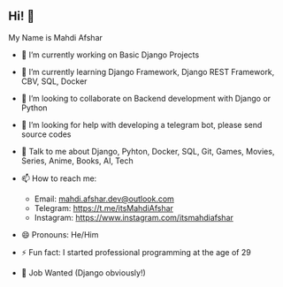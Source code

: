 ## Hi! 👋
My Name is Mahdi Afshar

<!--
**mahdi921/mahdi921** is a ✨ _special_ ✨ repository because its `README.md` (this file) appears on your GitHub profile.

Here are some ideas to get you started:
-->
- 🔭 I’m currently working on Basic Django Projects
- 🌱 I’m currently learning Django Framework, Django REST Framework, CBV, SQL, Docker
- 👯 I’m looking to collaborate on Backend development with Django or Python
- 🤔 I’m looking for help with developing a telegram bot, please send source codes
- 💬 Talk to me about Django, Pyhton, Docker, SQL, Git, Games, Movies, Series, Anime, Books, AI, Tech
- 📫 How to reach me:
  * Email: mahdi.afshar.dev@outlook.com
  * Telegram: https://t.me/itsMahdiAfshar
  * Instagram: https://www.instagram.com/itsmahdiafshar
  <!--* X: https://x.com/MahdiAfsharDev-->
- 😄 Pronouns: He/Him
- ⚡ Fun fact: I started professional programming at the age of 29

- 💼 Job Wanted (Django obviously!)
